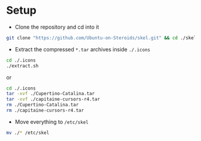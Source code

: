 # Setup

- Clone the repository and cd into it
```bash
git clone "https://github.com/Ubuntu-on-Steroids/skel.git" && cd ./skel
```

- Extract the compressed `*.tar` archives inside `./.icons`

```bash
cd ./.icons
./extract.sh
```

or
```bash
cd ./.icons
tar -xvf ./Cupertino-Catalina.tar
tar -xvf ./capitaine-cursors-r4.tar
rm ./Cupertino-Catalina.tar
rm ./capitaine-cursors-r4.tar
```

- Move everything to `/etc/skel`
```bash
mv ./* /etc/skel
```
